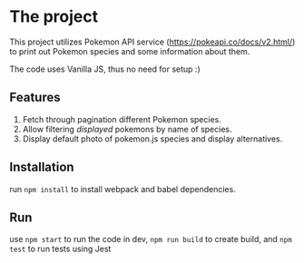 # The project
This project utilizes Pokemon API service (https://pokeapi.co/docs/v2.html/) to print out Pokemon species and some information about them.

The code uses Vanilla JS, thus no need for setup :)

## Features 
1) Fetch through pagination different Pokemon species.
2) Allow filtering *displayed* pokemons by name of species.
3) Display default photo of pokemon.js species and display alternatives.

## Installation

run `npm install` to install webpack and babel dependencies.

## Run

use `npm start` to run the code in dev, `npm run build` to create build, and `npm test` to run tests using Jest
